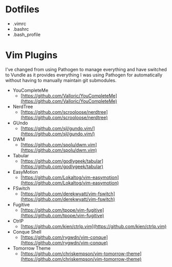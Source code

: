 # Dotfiles
- .vimrc
- .bashrc
- .bash_profile

# Vim Plugins
I've changed from using Pathogen to manage everything and have switched to Vundle as it provides everything I was using Pathogen for automatically without having to manually maintain git submodules. 

- YouCompleteMe
	- [https://github.com/Valloric/YouCompleteMe](https://github.com/Valloric/YouCompleteMe)
- NerdTree
	- [https://github.com/scrooloose/nerdtree](https://github.com/scrooloose/nerdtree)
- GUndo
	- [https://github.com/sjl/gundo.vim/](https://github.com/sjl/gundo.vim/)
- DWM
	- [https://github.com/spolu/dwm.vim](https://github.com/spolu/dwm.vim)
- Tabular
	- [https://github.com/godlygeek/tabular](https://github.com/godlygeek/tabular)
- EasyMotion
	- [https://github.com/Lokaltog/vim-easymotion](https://github.com/Lokaltog/vim-easymotion)
- FSwitch
	- [https://github.com/derekwyatt/vim-fswitch](https://github.com/derekwyatt/vim-fswitch)
- Fugitive
	- [https://github.com/tpope/vim-fugitive](https://github.com/tpope/vim-fugitive)
- CtrlP
	- [https://github.com/kien/ctrlp.vim](https://github.com/kien/ctrlp.vim)
- Conque Shell
	- [https://github.com/rygwdn/vim-conque](https://github.com/rygwdn/vim-conque)
- Tomorrow Theme
	- [https://github.com/chriskempson/vim-tomorrow-theme](https://github.com/chriskempson/vim-tomorrow-theme)
